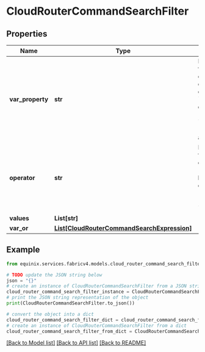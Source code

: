 # CloudRouterCommandSearchFilter


## Properties

Name | Type | Description | Notes
------------ | ------------- | ------------- | -------------
**var_property** | **str** | Possible field names to use on filters:  * &#x60;/type&#x60; - type of command  * &#x60;/name&#x60; - name of command  * &#x60;/state&#x60; - state of command  * &#x60;/request/destination&#x60; - destination of command request  * &#x60;/request/sourceConnection/uuid&#x60; - source connection uuid  * &#x60;/*&#x60; - all-category search  | [optional] 
**operator** | **str** | Possible operators to use on filters:  * &#x60;&#x3D;&#x60; - equal  * &#x60;!&#x3D;&#x60; - not equal  * &#x60;&gt;&#x60; - greater than  * &#x60;&gt;&#x3D;&#x60; - greater than or equal to  * &#x60;&lt;&#x60; - less than  * &#x60;&lt;&#x3D;&#x60; - less than or equal to  * &#x60;[NOT] BETWEEN&#x60; - (not) between  * &#x60;[NOT] LIKE&#x60; - (not) like  * &#x60;[NOT] IN&#x60; - (not) in  * &#x60;~*&#x60; - case-insensitive like  | [optional] 
**values** | **List[str]** |  | [optional] 
**var_or** | [**List[CloudRouterCommandSearchExpression]**](CloudRouterCommandSearchExpression.md) |  | [optional] 

## Example

```python
from equinix.services.fabricv4.models.cloud_router_command_search_filter import CloudRouterCommandSearchFilter

# TODO update the JSON string below
json = "{}"
# create an instance of CloudRouterCommandSearchFilter from a JSON string
cloud_router_command_search_filter_instance = CloudRouterCommandSearchFilter.from_json(json)
# print the JSON string representation of the object
print(CloudRouterCommandSearchFilter.to_json())

# convert the object into a dict
cloud_router_command_search_filter_dict = cloud_router_command_search_filter_instance.to_dict()
# create an instance of CloudRouterCommandSearchFilter from a dict
cloud_router_command_search_filter_from_dict = CloudRouterCommandSearchFilter.from_dict(cloud_router_command_search_filter_dict)
```
[[Back to Model list]](../README.md#documentation-for-models) [[Back to API list]](../README.md#documentation-for-api-endpoints) [[Back to README]](../README.md)


